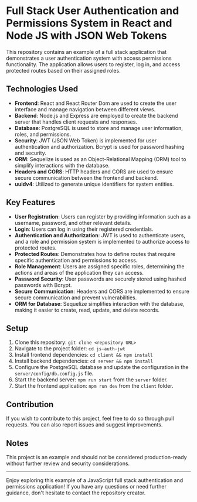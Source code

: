# Full Stack User Authentication and Permissions System in React and Node JS with JSON Web Tokens

This repository contains an example of a full stack application that demonstrates a user authentication system with access permissions functionality. The application allows users to register, log in, and access protected routes based on their assigned roles.

## Technologies Used

- **Frontend**: React and React Router Dom are used to create the user interface and manage navigation between different views.
- **Backend**: Node.js and Express are employed to create the backend server that handles client requests and responses.
- **Database**: PostgreSQL is used to store and manage user information, roles, and permissions.
- **Security**: JWT (JSON Web Token) is implemented for user authentication and authorization. Bcrypt is used for password hashing and security.
- **ORM**: Sequelize is used as an Object-Relational Mapping (ORM) tool to simplify interactions with the database.
- **Headers and CORS**: HTTP headers and CORS are used to ensure secure communication between the frontend and backend.
- **uuidv4**: Utilized to generate unique identifiers for system entities.

## Key Features

- **User Registration**: Users can register by providing information such as a username, password, and other relevant details.
- **Login**: Users can log in using their registered credentials.
- **Authentication and Authorization**: JWT is used to authenticate users, and a role and permission system is implemented to authorize access to protected routes.
- **Protected Routes**: Demonstrates how to define routes that require specific authentication and permissions to access.
- **Role Management**: Users are assigned specific roles, determining the actions and areas of the application they can access.
- **Password Security**: User passwords are securely stored using hashed passwords with Bcrypt.
- **Secure Communication**: Headers and CORS are implemented to ensure secure communication and prevent vulnerabilities.
- **ORM for Database**: Sequelize simplifies interaction with the database, making it easier to create, read, update, and delete records.

## Setup

1. Clone this repository: `git clone <repository URL>`
2. Navigate to the project folder: `cd js-auth-jwt`
3. Install frontend dependencies: `cd client && npm install`
4. Install backend dependencies: `cd server && npm install`
5. Configure the PostgreSQL database and update the configuration in the `server/config/db.config.js` file.
6. Start the backend server: `npm run start` from the `server` folder.
7. Start the frontend application: `npm run dev` from the `client` folder.

## Contribution

If you wish to contribute to this project, feel free to do so through pull requests. You can also report issues and suggest improvements.

## Notes

This project is an example and should not be considered production-ready without further review and security considerations.

---

Enjoy exploring this example of a JavaScript full stack authentication and permissions application! If you have any questions or need further guidance, don't hesitate to contact the repository creator.
